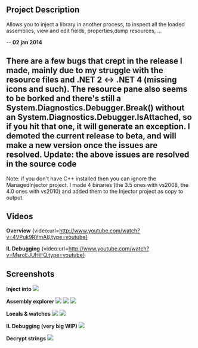 ## Project Description
Allows you to inject a library in another process, to inspect all the loaded assemblies, view and edit fields, properties,dump resources, ...

--
**02 jan 2014**

There are a few bugs that crept in the release I made, mainly due to my struggle with the resource files and .NET 2 <-> .NET 4 (missing icons and such). The resource pane also seems to be borked and there's still a System.Diagnostics.Debugger.Break() without an System.Diagnostics.Debugger.IsAttached, so if you hit that one, it will generate an exception. I demoted the current release to beta, and will make a new version once the issues are resolved.
Update: the above issues are resolved in the source code
--

Note: if you don't have C++ installed then you can ignore the ManagedInjector project. I made 4 binaries (the 3.5 ones with vs2008, the 4.0 ones with vs2010) and added them to the Injector project as copy to output.

## Videos

**Overview**
{video:url=http://www.youtube.com/watch?v=4VPuk9RYmA8,type=youtube}

**IL Debugging**
{video:url=http://www.youtube.com/watch?v=MsroEJUHiFQ,type=youtube}

## Screenshots

**Inject into**
![](http://i.imgur.com/6VVOCrp.png)

**Assembly explorer**
![](http://i.imgur.com/Cj6esLd.png)
![](http://i.imgur.com/6z4Jssuh.png)
![](http://i.imgur.com/y5bOVSIh.png)

**Locals & watches**
![](http://i.imgur.com/d0KpREz.png)
![](http://i.imgur.com/dKsbrwj.png)

**IL Debugging (very big WIP)**
![](http://i.imgur.com/4uNQfR5h.png)

**Decrypt strings**
![](http://i.imgur.com/1qmoWQf.gif)


